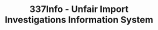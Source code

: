 ---
bigquery: https://console.cloud.google.com/bigquery?p=patents-public-data&d=usitc_investigations&page=dataset&project=sheets-management-319211
citation: US International Trade Commission 337Info Unfair Import Investigations Information
  System
contributors: US International Trade Comission
cost: None
description: US International Trade Commission 337Info Unfair Import Investigations
  Information System contains data on investigations done under Section 337. Section
  337 declares the infringement of certain statutory intellectual property rights
  and other forms of unfair competition in import trade to be unlawful practices.
  Most Section 337 investigations involve allegations of patent or registered trademark
  infringement.
documentation: FAQ and tutorial available on the site
last_edit: 04/07/2022, 17:45:11
location: https://pubapps2.usitc.gov/337external/
maintained_by: US International Trade Comission
schema_fields:
- teoReliefGranted
- docketNo
- patentNumbers
- startDateMarkmanHearing
- actualEndDateEvidHear
- ouiiAttorney
- respondent
- finalDetNoViolation
- markmanHearing
- investigationNo
- currentActiveALJ
- investigationType
- targetDate
- internalRemand
- teoIdIssueDate
- dateCreated
- issueDateOtherNonFinal
- publication_number
- ouiiParticipation
- actualStartDateEvidHear
- invUnfairAct
- gcAttorney
- aljAssigned
- scheduledEndDateEvidHear
- dateOfPublicationFrNotice
- finalIdOnViolationDue
- complainant
- currentStatus
- investigationTermDate
- endDateMarkmanHearing
- title
- teoProceedingInvolved
- cafcAppeals
- htsNumbers
- id
- copyrightNumbers
- dateComplaintFiled
- patentNumber
- trademarkNumbers
- lastUpdated
- teoIdDueDate
- scheduledStartDateEvidHear
- finalDetViolation
- finalIdOnViolationIssue
shortname: unfair_import_investigations
tags:
- import
- legal
- trade
timeframe: 2008-2021 (prior to 2008 downloadable as a JSON file)
title: 337Info - Unfair Import Investigations Information System
uuid: 2721f5ec-e599-4890-9265-9706719fc71e
---